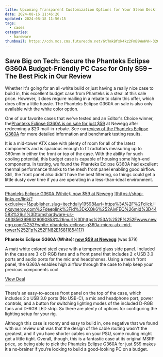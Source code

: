 ```yaml
---
title: Upcoming Transparent Customization Options for Your Steam Deck!
date: 2024-08-16 11:46:20
updated: 2024-08-18 11:56:15
tags:
  - cases
categories:
  - hardware
thumbnail: https://cdn.mos.cms.futurecdn.net/6tTmkBfxk4kz2FmB9WoHVH-320-80.jpg
---
```


## Save Big on Tech: Secure the Phanteks Eclipse G360A Budget-Friendly PC Case for Only $59 – The Best Pick in Our Review

Whether it's going for an all-white build or just having a really nice case to build in, this excellent budget case from Phanteks is a steal at this sale price. However, it does require mailing in a rebate to claim this offer, which does offer a little hassle. The Phanteks Eclipse G360A on sale is also only available with the white color option.

 One of our favorite cases that we've tested and an Editor's Choice winner, the[Phanteks Eclipse G360A is on sale for just $59](https://shop-links.co/link/?exclusive=1&publisher_slug=itechdaily19598&url=https%3A%2F%2Fclick.linksynergy.com%2Fdeeplink%3Fid%3DkXQk6%252AivFEQ%26mid%3D44583%26u1%3Dtomshardware-us-1428462121703571555%26murl%3Dhttps%253A%252F%252Fwww.newegg.com%252Fwhite-phanteks-eclipse-g360a-micro-atx-mid-tower%252Fp%252FN82E16811854117) at Newegg after redeeming a $20 mail-in-rebate. See our[review of the Phanteks Eclipse G360A](https://tools.techidaily.com) for more detailed information and benchmark testing results.

 It is a mid-tower ATX case with plenty of room for all of the latest components and is spacious enough to fit radiators measuring up to 360mm in either the front or top of the case. With the ability for such cooling potential, this budget case is capable of housing some high-end components. In testing, we found the Phanteks Eclipse G360A had excellent thermal performance thanks to the mesh front panel enabling good airflow. Still, the front panel also didn't have the best filtering, so things could get a little dusty over time if you are operating in a less-than-ideal environment.

---

[Phanteks Eclipse G360A (White): now $59 at Newegg](https://cdn.mos.cms.futurecdn.net/iRNYmyKFDSS6ED5cKT5dyM-200-100.png "Phanteks Eclipse G360A (White): now $59 at Newegg") ](https://shop-links.co/link/?exclusive=1&publisher_slug=itechdaily19598&url=https%3A%2F%2Fclick.linksynergy.com%2Fdeeplink%3Fid%3DkXQk6%252AivFEQ%26mid%3D44583%26u1%3Dtomshardware-us-4938563999329090858%26murl%3Dhttps%253A%252F%252Fwww.newegg.com%252Fwhite-phanteks-eclipse-g360a-micro-atx-mid-tower%252Fp%252FN82E16811854117)

**Phanteks Eclipse G360A (White):** [**now $59 at Newegg**](https://shop-links.co/link/?exclusive=1&publisher_slug=itechdaily19598&url=https%3A%2F%2Fclick.linksynergy.com%2Fdeeplink%3Fid%3DkXQk6%252AivFEQ%26mid%3D44583%26u1%3Dtomshardware-us-9906698564653077792%26murl%3Dhttps%253A%252F%252Fwww.newegg.com%252Fwhite-phanteks-eclipse-g360a-micro-atx-mid-tower%252Fp%252FN82E16811854117) (was $79)  
  
 A matt white colored steel case with a tempered glass side panel. Included in the case are 3 x D-RGB fans and a front panel that includes 2 x USB 3.0 ports and audio ports for the mic and headphones. Using a mesh front panel, the G360A enables high airflow through the case to help keep your precious components cool.

[View Deal](https://shop-links.co/link/?exclusive=1&publisher_slug=itechdaily19598&url=https%3A%2F%2Fclick.linksynergy.com%2Fdeeplink%3Fid%3DkXQk6%252AivFEQ%26mid%3D44583%26u1%3Dtomshardware-us-4938563999329090858%26murl%3Dhttps%253A%252F%252Fwww.newegg.com%252Fwhite-phanteks-eclipse-g360a-micro-atx-mid-tower%252Fp%252FN82E16811854117)

---

 There's an easy-to-access front panel on the top of the case, which includes 2 x USB 3.0 ports (No USB-C), a mic and headphone port, power controls, and a button for switching lighting modes of the included D-RGB fans and D-RGB LED strip. So there are plenty of options for configuring the lighting setup for your rig.

 Although this case is roomy and easy to build in, one negative that we found with our review unit was that the design of the cable routing wasn't the greatest, and if you have shorter cables on your PSU, some routing might get a little tight. Overall, though, this is a fantastic case at its original MSRP price, so being able to pick the Phanteks Eclipse G360A for just $59 makes it a no-brainer if you're looking to build a good-looking PC on a budget.

<ins class="adsbygoogle"
     style="display:block"
     data-ad-format="autorelaxed"
     data-ad-client="ca-pub-7571918770474297"
     data-ad-slot="1223367746"></ins>



<ins class="adsbygoogle"
     style="display:block"
     data-ad-client="ca-pub-7571918770474297"
     data-ad-slot="8358498916"
     data-ad-format="auto"
     data-full-width-responsive="true"></ins>
